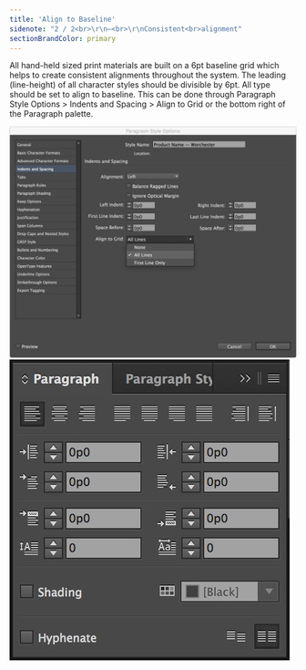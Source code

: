 ```yaml
---
title: 'Align to Baseline'
sidenote: "2 / 2<br>\r\n—<br>\r\nConsistent<br>alignment"
sectionBrandColor: primary
---
```


All hand-held sized print materials are built on a 6pt baseline grid which helps to create consistent alignments throughout the system. The leading (line-height) of all character styles should be divisible by 6pt. All type should be set to align to baseline. This can be done through Paragraph Style Options > Indents and Spacing > Align to Grid or the bottom right of the Paragraph palette.

![](Baseline-2.jpg?sizes=780px)
![](Baseline.jpg?sizes=246px)